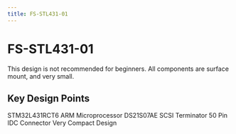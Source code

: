 ```yaml
---
title: FS-STL431-01
---
```


# FS-STL431-01

This design is not recommended for beginners. All components are surface mount, and very small.

## Key Design Points

STM32L431RCT6 ARM Microprocessor
DS21S07AE SCSI Terminator
50 Pin IDC Connector
Very Compact Design